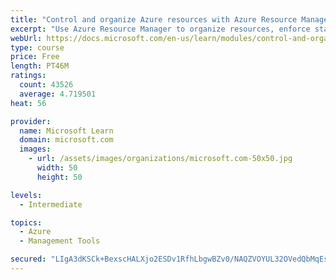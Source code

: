 ```yaml
---
title: "Control and organize Azure resources with Azure Resource Manager"
excerpt: "Use Azure Resource Manager to organize resources, enforce standards, and protect critical assets from deletion."
webUrl: https://docs.microsoft.com/en-us/learn/modules/control-and-organize-with-azure-resource-manager/
type: course
price: Free
length: PT46M
ratings:
  count: 43526
  average: 4.719501
heat: 56

provider:
  name: Microsoft Learn
  domain: microsoft.com
  images:
    - url: /assets/images/organizations/microsoft.com-50x50.jpg
      width: 50
      height: 50

levels:
  - Intermediate

topics:
  - Azure
  - Management Tools

secured: "LIgA3dKSCk+BexscHALXjo2ESDv1RfhLbgwBZv0/NAQZVOYUL32OVedQbMqEs3cjxEQQ5qXXDdg82Sk40NVVIz1xDlVBLkmNkpB00dhm/istXKi52WxGsKR03lUdxWBHAwvO4hdTnVynqE0ixnRwDmLiiZuz7QrYskasrgYk3y3g9G1HJQO1Uxu1qScDs1O9e2uho3eMinCO/zyIJJbfBlnFbPkjDlZlVz/m+2T8uUosLT0Mv5bUnRsf7aPPesFdH6Wk0A8ssutS0vBJtIm6bbhpM8Eml5FWUyTCBvEcl0YecwMKu904B+JVd93CxpB3mIrJB9dO+QvERlStCTX8t/MoPcR7n1RZVX8X5p+u99rJVIR3wb43TXhUjFWJmZxEUopQs1mBr5Pl1hg/XSc9PDw4Xq5QDnO/y2BWpOUNZQLdjCOs2BfkJnRxurXUKJaz;m4yx7sgMkzX/QVEXSq/FhQ=="
---
```


